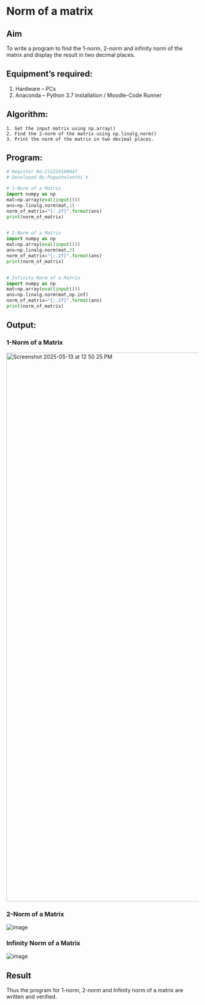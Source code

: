 # Norm of a matrix
## Aim
To write a program to find the 1-norm, 2-norm and infinity norm of the matrix and display the result in two decimal places.
## Equipment’s required:
1.	Hardware – PCs
2.	Anaconda – Python 3.7 Installation / Moodle-Code Runner
## Algorithm:
	1. Get the input matrix using np.array()   
    2. Find the 2-norm of the matrix using np.linalg.norm()
	3. Print the norm of the matrix in two decimal places.
## Program:
```Python
# Register No:212224100047
# Developed By:Pugazhalenthi V

# 1-Norm of a Matrix
import numpy as np
mat=np.array(eval(input()))
ans=np.linalg.norm(mat,1)
norm_of_matrix="{:.2f}".format(ans)
print(norm_of_matrix)


# 2-Norm of a Matrix
import numpy as np
mat=np.array(eval(input()))
ans=np.linalg.norm(mat,2)
norm_of_matrix="{:.2f}".format(ans)
print(norm_of_matrix)


# Infinity Norm of a Matrix
import numpy as np
mat=np.array(eval(input()))
ans=np.linalg.norm(mat,np.inf)
norm_of_matrix="{:.2f}".format(ans)
print(norm_of_matrix)
```
## Output:
### 1-Norm of a Matrix

<img width="1440" alt="Screenshot 2025-05-13 at 12 50 25 PM" src="https://github.com/user-attachments/assets/98181800-5a7c-4afa-a66b-08e8744ab52f" />


### 2-Norm of a Matrix

![image](https://github.com/user-attachments/assets/3402c0a7-d575-499b-90ea-76f4625f9eb8)


### Infinity Norm of a Matrix

![image](https://github.com/user-attachments/assets/341002f9-8054-43b3-98cb-54231666fffc)


## Result
Thus the program for 1-norm, 2-norm and Infinity norm of a matrix are written and verified.
